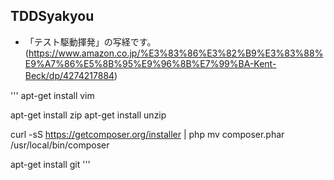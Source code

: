 ## TDDSyakyou

* 「テスト駆動揮発」の写経です。(https://www.amazon.co.jp/%E3%83%86%E3%82%B9%E3%83%88%E9%A7%86%E5%8B%95%E9%96%8B%E7%99%BA-Kent-Beck/dp/4274217884)　

'''
apt-get install vim

apt-get install zip
apt-get install unzip

curl -sS https://getcomposer.org/installer | php
mv composer.phar /usr/local/bin/composer

apt-get install git
'''

